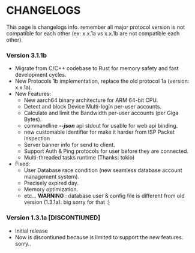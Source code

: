 # CHANGELOGS
This page is changelogs info. remember all major protocol version is not compatible for each other (ex: x.x.1a vs x.x.1b are not compatible each other).

### Version 3.1.1b
* Migrate from C/C++ codebase to Rust for memory safety and fast development cycles.
* New Protocols 1b implementation, replace the old protocol 1a (version: x.x.1a).
* New Features:
    * New aarch64 binary architecture for ARM 64-bit CPU.
    * Detect and block Device Multi-login per-user accounts.
    * Calculate and limit the Bandwidth per-user accounts (per Giga Bytes).
    * commandline ***--json*** api stdout for usable for web api binding.
    * new customable identifier for make it harder from ISP Packet inspection
    * Server banner info for send to client.
    * Support Auth & Ping protocols for user before they are connected.
    * Multi-threaded tasks runtime (Thanks: tokio)
* Fixed:
    * User Database race condition (new seamless database account management system).
    * Precisely expired day.
    * Memory optimization.
    * etc...
**WARNING** : database user & config file is different from old version (1.3.1a). big sorry for that :)


### Version 1.3.1a [DISCONTIUNED]
* Initial release
* Now is discontiuned because is limited to support the new features. sorry..
